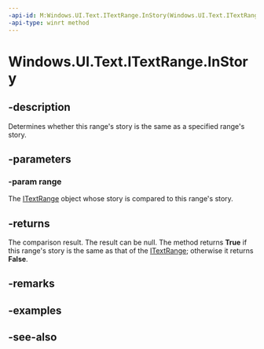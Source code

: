 ```yaml
---
-api-id: M:Windows.UI.Text.ITextRange.InStory(Windows.UI.Text.ITextRange)
-api-type: winrt method
---
```


<!-- Method syntax
public bool InStory(Windows.UI.Text.ITextRange range)
-->

# Windows.UI.Text.ITextRange.InStory

## -description
Determines whether this range's story is the same as a specified range's story.



## -parameters
### -param range
The [ITextRange](itextrange.md) object whose story is compared to this range's story.

## -returns
The comparison result. The result can be null. The method returns **True** if this range's story is the same as that of the [ITextRange](itextrange.md); otherwise it returns **False**.

## -remarks

## -examples

## -see-also
